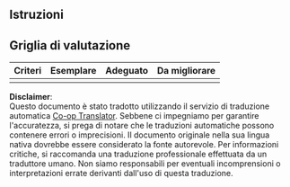 <!--
CO_OP_TRANSLATOR_METADATA:
{
  "original_hash": "5ae7654f519ae831179409dc8e528055",
  "translation_date": "2025-08-25T17:53:04+00:00",
  "source_file": "6-consumer/lessons/1-speech-recognition/assignment.md",
  "language_code": "it"
}
-->
## Istruzioni

## Griglia di valutazione

| Criteri | Esemplare | Adeguato | Da migliorare |
| -------- | --------- | -------- | ----------------- |
| |  |  |  |

**Disclaimer**:  
Questo documento è stato tradotto utilizzando il servizio di traduzione automatica [Co-op Translator](https://github.com/Azure/co-op-translator). Sebbene ci impegniamo per garantire l'accuratezza, si prega di notare che le traduzioni automatiche possono contenere errori o imprecisioni. Il documento originale nella sua lingua nativa dovrebbe essere considerato la fonte autorevole. Per informazioni critiche, si raccomanda una traduzione professionale effettuata da un traduttore umano. Non siamo responsabili per eventuali incomprensioni o interpretazioni errate derivanti dall'uso di questa traduzione.